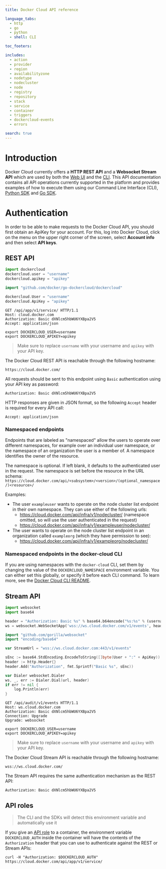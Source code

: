 ```yaml
---
title: Docker Cloud API reference

language_tabs:
  - http
  - go
  - python
  - shell: CLI

toc_footers:

includes:
  - action
  - provider
  - region
  - availabilityzone
  - nodetype
  - nodecluster
  - node
  - registry
  - repository
  - stack
  - service
  - container
  - triggers
  - dockercloud-events
  - errors

search: true
---
```


# Introduction

Docker Cloud currently offers a **HTTP REST API** and a **Websocket Stream API** which are used by both the [Web UI](https://cloud.docker.com/) and the [CLI](https://github.com/moby/mobycloud-cli). This API documentation contains all API operations currently supported in the platform and provides examples of how to execute them using our Command Line Interface (CLI), [Python SDK](https://github.com/docker/python-dockercloud) and [Go SDK](https://github.com/docker/go-dockercloud).

# Authentication

In order to be able to make requests to the Docker Cloud API, you should first obtain an ApiKey for your account. For this, log into Docker Cloud, click on the menu on the upper right corner of the screen, select **Account info** and then select **API keys**.

## REST API

```python
import dockercloud
dockercloud.user = "username"
dockercloud.apikey = "apikey"
```

```go
import "github.com/docker/go-dockercloud/dockercloud"

dockercloud.User = "username"
dockercloud.ApiKey = "apikey"
```

```http
GET /api/app/v1/service/ HTTP/1.1
Host: cloud.docker.com
Authorization: Basic dXNlcm5hbWU6YXBpa2V5
Accept: application/json
```

```shell
export DOCKERCLOUD_USER=username
export DOCKERCLOUD_APIKEY=apikey
```

> Make sure to replace `username` with your username and `apikey` with your API key.

The Docker Cloud REST API is reachable through the following hostname:

`https://cloud.docker.com/`

All requests should be sent to this endpoint using `Basic` authentication using your API key as password:

`Authorization: Basic dXNlcm5hbWU6YXBpa2V5`

HTTP responses are given in JSON format, so the following `Accept` header is required for every API call:

`Accept: application/json`

### Namespaced endpoints

Endpoints that are labeled as "namespaced" allow the users to operate over
different namespaces, for example over an individual user namespace, or the
namespace of an organization the user is a member of. A namespace identifies the
owner of the resource.

The namespace is optional. If left blank, it defaults to the authenticated user
in the request. The namespace is set before the resource in the URL schema:
`https://cloud.docker.com/api/<subsystem>/<version>/(optional_namespace/)<resource>/`

Examples:

- The user `exampleuser` wants to operate on the node cluster list endpoint in their own namespace. They can use either of the following urls:
    - https://cloud.docker.com/api/infra/v1/nodecluster/  (namespace omitted, so will use the user authenticated in the request)
    - https://cloud.docker.com/api/infra/v1/exampleuser/nodecluster/
- The user wants to operate on the node cluster list endpoint in an organization called `exampleorg` (which they have permission to see):
    - https://cloud.docker.com/api/infra/v1/exampleorg/nodecluster/

### Namespaced endpoints in the docker-cloud CLI

If you are using namespaces with the `docker-cloud` CLI, set them by changing
the value of the `DOCKERCLOUD_NAMESPACE` environment variable. You can either
set this globally, or specify it before each CLI command. To learn more, see the
[Docker Cloud CLI README](https://github.com/moby/mobycloud-cli#namespace).

## Stream API

```python
import websocket
import base64

header = "Authorization: Basic %s" % base64.b64encode("%s:%s" % (username, password))
ws = websocket.WebSocketApp('wss://ws.cloud.docker.com/v1/events', header=[header])
```

```go
import "github.com/gorilla/websocket"
import "encoding/base64"

var StreamUrl = "wss://ws.cloud.docker.com:443/v1/events"

sEnc := base64.StdEncoding.EncodeToString([]byte(User + ":" + ApiKey))
header := http.Header{}
header.Add("Authorization", fmt.Sprintf("Basic %s", sEnc))

var Dialer websocket.Dialer
ws, _, err := Dialer.Dial(url, header)
if err != nil {
	log.Println(err)
}
```

```http
GET /api/audit/v1/events HTTP/1.1
Host: ws.cloud.docker.com
Authorization: Basic dXNlcm5hbWU6YXBpa2V5
Connection: Upgrade
Upgrade: websocket
```

```shell
export DOCKERCLOUD_USER=username
export DOCKERCLOUD_APIKEY=apikey
```

> Make sure to replace `username` with your username and `apikey` with your API key.

The Docker Cloud Stream API is reachable through the following hostname:

`wss://ws.cloud.docker.com/`

The Stream API requires the same authentication mechanism as the REST API:

`Authorization: Basic dXNlcm5hbWU6YXBpa2V5`


## API roles

> The CLI and the SDKs will detect this environment variable and automatically use it

If you give an [API role](/docker-cloud/apps/api-roles/) to a container, the environment variable `DOCKERCLOUD_AUTH` inside the container will have the contents of the `Authorization` header that you can use to authenticate against the REST or Stream APIs:

`curl -H "Authorization: $DOCKERCLOUD_AUTH" https://cloud.docker.com/api/app/v1/service/`
